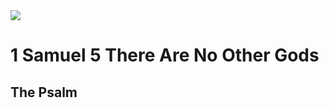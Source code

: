 <img class="intro-right" src="/images/art-david.jpg">

# 1 Samuel 5 There Are No Other Gods

## The Psalm

